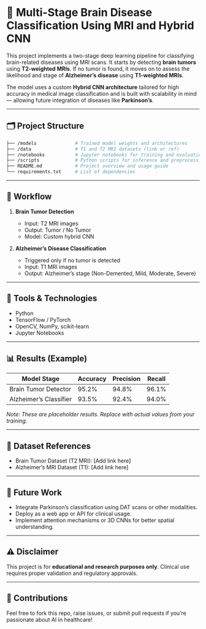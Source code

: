 # 🧠 Multi-Stage Brain Disease Classification Using MRI and Hybrid CNN

This project implements a two-stage deep learning pipeline for classifying brain-related diseases using MRI scans. It starts by detecting **brain tumors** using **T2-weighted MRIs**. If no tumor is found, it moves on to assess the likelihood and stage of **Alzheimer’s disease** using **T1-weighted MRIs**.

The model uses a custom **Hybrid CNN architecture** tailored for high accuracy in medical image classification and is built with scalability in mind — allowing future integration of diseases like **Parkinson’s**.

---

## 🗂️ Project Structure

```bash
├── /models              # Trained model weights and architectures
├── /data                # T1 and T2 MRI datasets (link or ref)
├── /notebooks           # Jupyter notebooks for training and evaluation
├── /scripts             # Python scripts for inference and preprocessing
├── README.md            # Project overview and usage guide
└── requirements.txt     # List of dependencies
```

---

## 📌 Workflow

1. **Brain Tumor Detection**
   - Input: T2 MRI images
   - Output: Tumor / No Tumor
   - Model: Custom hybrid CNN

2. **Alzheimer’s Disease Classification**
   - Triggered only if no tumor is detected
   - Input: T1 MRI images
   - Output: Alzheimer’s stage (Non-Demented, Mild, Moderate, Severe)

---

## 🧪 Tools & Technologies

- Python
- TensorFlow / PyTorch
- OpenCV, NumPy, scikit-learn
- Jupyter Notebooks

---

## 📊 Results (Example)

| Model Stage         | Accuracy | Precision | Recall |
|---------------------|----------|-----------|--------|
| Brain Tumor Detector | 95.2%    | 94.8%     | 96.1%  |
| Alzheimer’s Classifier | 93.5%    | 92.4%     | 94.0%  |

*Note: These are placeholder results. Replace with actual values from your training.*

---

## 📂 Dataset References

- Brain Tumor Dataset (T2 MRI): [Add link here]
- Alzheimer’s MRI Dataset (T1): [Add link here]

---

## 🚀 Future Work

- Integrate Parkinson’s classification using DAT scans or other modalities.
- Deploy as a web app or API for clinical usage.
- Implement attention mechanisms or 3D CNNs for better spatial understanding.

---

## ⚠️ Disclaimer

This project is for **educational and research purposes only**. Clinical use requires proper validation and regulatory approvals.

---

## 🤝 Contributions

Feel free to fork this repo, raise issues, or submit pull requests if you’re passionate about AI in healthcare!